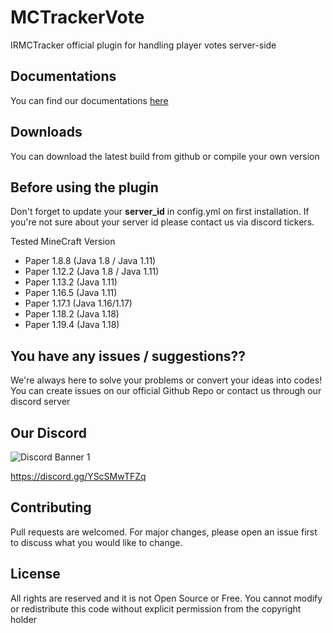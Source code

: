 # MCTrackerVote

IRMCTracker official plugin for handling player votes server-side

## Documentations
You can find our documentations [here](https://docs.mctracker.ir/mctrackervote-plugin/overview)

## Downloads

You can download the latest build from github or compile your own version

## Before using the plugin
Don't forget to update your **server_id** in config.yml on first installation. If you're not sure about your server id please contact us via discord tickers.

Tested MineCraft Version
   - Paper 1.8.8 (Java 1.8 / Java 1.11)
   - Paper 1.12.2 (Java 1.8 / Java 1.11)
   - Paper 1.13.2 (Java 1.11)
   - Paper 1.16.5 (Java 1.11)
   - Paper 1.17.1 (Java 1.16/1.17)
   - Paper 1.18.2 (Java 1.18)
   - Paper 1.19.4 (Java 1.18)

## You have any issues / suggestions??

We're always here to solve your problems or convert your ideas into codes! You can create issues on our official Github Repo or contact us through our discord server

## Our Discord
<img src="https://discordapp.com/api/guilds/866287155641843722/widget.png?style=banner1" alt="Discord Banner 1"/>

https://discord.gg/YScSMwTFZq

## Contributing

Pull requests are welcomed. For major changes, please open an issue first to discuss what you would like to change.

## License
All rights are reserved and it is not Open Source or Free. You cannot modify or redistribute this code without explicit permission from the copyright holder
